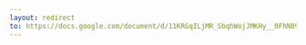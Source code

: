 ```yaml
---
layout: redirect
to: https://docs.google.com/document/d/11KRGqILjMR_SbqhWojJMKHy__0FhN89sItir42WH4EA/edit?usp=sharing
---
```

